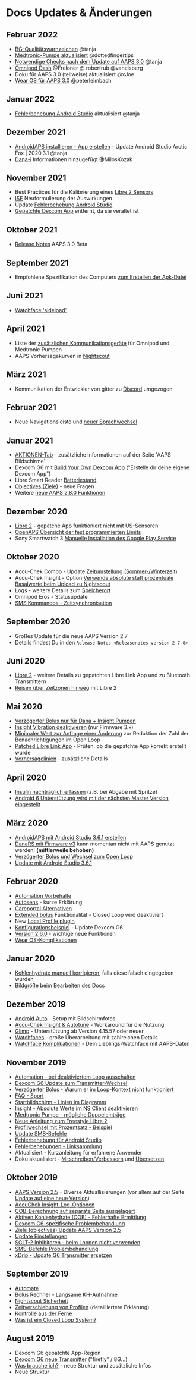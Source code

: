 # Docs Updates & Änderungen

## Februar 2022

- [BG-Qualitätswarnzeichen](Screenshots-bg-warning-sign) @tanja
- [Medtronic-Pumpe aktualisiert](../Configuration/MedtronicPump.md) @dottedfingertips
- [Notwendige Checks nach dem Update auf AAPS 3.0](../Installing-AndroidAPS/update3_0.md) @tanja
- [Omnipod Dash](../Configuration/OmnipodDASH.md) @Freloner @ robertrub @vanelsberg
- Doku für AAPS 3.0 (teilweise) aktualisiert @xJoe
- [Wear OS für AAPS 3.0](../Configuration/Watchfaces.md) @peterleimbach

## Januar 2022

- [Fehlerbehebung Android Studio](../Installing-AndroidAPS/troubleshooting_androidstudio.md) aktualisiert @tanja

## Dezember 2021

- [AndroidAPS installieren - App erstellen](../Installing-AndroidAPS/Building-APK.md) - Update Android Studio Arctic Fox | 2020.3.1 @tanja
- [Dana-i](../Configuration/DanaRS-Insulin-Pump.md) Informationen hinzugefügt @MilosKozak

## November 2021

- Best Practices für die Kalibrierung eines [Libre 2 Sensors](Libre2-best-practices-for-calibrating-a-libre-2-sensor)
- [ISF](FAQ-impact) Neuformulierung der Auswirkungen
- Update [Fehlerbehebung Android Studio](../Installing-AndroidAPS/troubleshooting_androidstudio.md)
- [Gepatchte Dexcom App](../Hardware/DexcomG6.md) entfernt, da sie veraltet ist

## Oktober 2021

- [Release Notes](../Installing-AndroidAPS/Releasenotes.md) AAPS 3.0 Beta

## September 2021

- Empfohlene Spezifikation des Computers [zum Erstellen der Apk-Datei](Building-APK-recommended-specification-of-computer-for-building-apk-file)

## Juni 2021

- [Watchface 'sideload'](../Configuration/Watchfaces.md)

## April 2021

- Liste der [zusätzlichen Kommunikationsgeräte](module-additional-communication-device) für Omnipod und Medtronic Pumpen
- AAPS Vorhersagekurven in [Nightscout](Nightscout-manual-nightscout-setup)

## März 2021

- Kommunikation der Entwickler von gitter zu [Discord](https://discord.gg/4fQUWHZ4Mw) umgezogen

## Februar 2021

- Neue Navigationsleiste und [neuer Sprachwechsel](../changelanguage.md)

## Januar 2021

- [AKTIONEN-Tab](Screenshots-action-tab) - zusätzliche Informationen auf der Seite 'AAPS Bildschirme'
- Dexcom G6 mit [Build Your Own Dexcom App](DexcomG6-if-using-g6-with-build-your-own-dexcom-app) ("Erstelle dir deine eigene Dexcom App")
- Libre Smart Reader [Batteriestand](Screenshots-sensor-level-battery)
- [Objectives (Ziele)](Objectives-objective-3-prove-your-knowledge) - neue Fragen
- Weitere [neue AAPS 2.8.0 Funktionen](Releasenotes-version-2-8-0)

## Dezember 2020

- [Libre 2](../Hardware/Libre2.md) - gepatche App funktioniert nicht mit US-Sensoren
- [OpenAPS Übersicht der fest programmierten Limits](Open-APS-features-overview-of-hard-coded-limits)
- Sony Smartwatch 3 [ Manuelle Installation des Google Play Service](../Usage/SonySW3.md)

## Oktober 2020

- Accu-Chek Combo - Update [Zeitumstellung (Sommer-/Winterzeit)](Timezone-traveling-time-adjustment-daylight-savings-time-dst)
- Accu-Chek Insight - Option [Verwende absolute statt prozentuale Basalwerte beim Upload zu Nightscout](Accu-Chek-Insight-Pump-settings-in-aaps)
- Logs - weitere Details zum [Speicherort](../Usage/Accessing-logfiles.md)
- Omnipod Eros - Statusupdate
- [SMS Kommandos - Zeitsynchronisation](../Children/SMS-Commands.md)

## September 2020

- Großes Update für die neue AAPS Version 2.7
- Details findest Du in den `Release Notes <Releasenotes-version-2-7-0>`

## Juni 2020

- [Libre 2](../Hardware/Libre2.md) - weitere Details zu gepatchten Libre Link App und zu Bluetooth Transmittern
- [Reisen über Zeitzonen hinweg](../Usage/Timezone-traveling.md) mit Libre 2

## Mai 2020

- [Verzögerter Bolus nur für Dana + Insight Pumpen](Extended-Carbs-extended-bolus-and-switch-to-open-loop-dana-and-insight-pump-only)
- [Insight Vibration deaktivieren](Accu-Chek-Insight-Pump-vibration) (nur Firmware 3.x)
- [Minimaler Wert zur Anfrage einer Änderung](Preferences-minimal-request-change) zur Reduktion der Zahl der Benachrichtigungen im Open Loop
- [Patched Libre Link App](Libre2-step-1-build-your-own-patched-librelink-app) - Prüfen, ob die gepatchte App korrekt erstellt wurde
- [Vorhersagelinien](Screenshots-prediction-lines) - zusätzliche Details

## April 2020

- [Insulin nachträglich erfassen](CPbefore26-carbs-bolus) (z.B. bei Abgabe mit Spritze)
- [Android 6 Unterstützung wird mit der nächsten Master Version eingestellt](../Module/module-phone)

## März 2020

- [AndroidAPS mit Android Studio 3.6.1 erstellen](../Installing-AndroidAPS/Building-APK.md)
- [DanaRS mit Firmware v3](../Configuration/DanaRS-Insulin-Pump.md) kann momentan nicht mit AAPS genutzt werden! **(mittlerweile behoben)**
- [Verzögerter Bolus und Wechsel zum Open Loop](Extended-Carbs-extended-bolus-and-switch-to-open-loop-dana-and-insight-pump-only)
- [Update mit Android Studio 3.6.1](../Installing-AndroidAPS/Update-to-new-version.md)

## Februar 2020

- [Automation Vorbehalte](Automation-good-practice-caveats)
- [Autosens](Open-APS-features-autosens) - kurze Erklärung
- [Careportal Alternativen](../Usage/CPbefore26.md)
- [Extended bolus](Extended-Carbs-extended-bolus-and-switch-to-open-loop-dana-and-insight-pump-only) Funktionalität - Closed Loop wird deaktiviert
- New [Local Profile plugin](Config-Builder-local-profile)
- [Konfigurationsbeispiel](../Getting-Started/Sample-Setup.md) - Update Dexcom G6
- [Version 2.6.0](Releasenotes-version-2-6-0) - wichtige neue Funktionen
- [Wear OS-Komplikationen](../Configuration/Watchfaces.md)

## Januar 2020

- [Kohlenhydrate manuell korrigieren](Screenshots-carb-correction), falls diese falsch eingegeben wurden
- [Bildgröße](make-a-PR-image-size) beim Bearbeiten des Docs

## Dezember 2019

- [Android Auto](../Usage/Android-auto.md) - Setup mit Bildschirmfotos
- [Accu-Chek Insight & Autotune](Accu-Chek-Insight-Pump-settings-in-aaps) - Workaround für die Nutzung
- [Glimp](Config-Builder-bg-source) - Unterstützung ab Version 4.15.57 oder neuer
- [Watchfaces](../Configuration/Watchfaces.md) - große Überarbeitung mit zahlreichen Details
- [Watchface Komplikationen](Watchfaces-complications) - Dein Lieblings-Watchface mit AAPS-Daten

## November 2019

- [Automation - bei deaktiviertem Loop ausschalten](Automation-important-note)
- [Dexcom G6 Update zum Transmitter-Wechsel](xdrip-replace-transmitter)
- [Verzögerter Bolus - Warum er im Loop-Kontext nicht funktioniert](Extended-Carbs-extended-bolus-and-switch-to-open-loop-dana-and-insight-pump-only)
- [FAQ - Sport](FAQ-sports)
- [Startbildschirm - Linien im Diagramm](Screenshots-section-f-main-graph)
- [Insight - Absolute Werte im NS Client deaktivieren](Accu-Chek-Insight-Pump-settings-in-aaps)
- [Medtronic Pumpe - mögliche Doppeleinträge](../Configuration/MedtronicPump.md)
- [Neue Anleitung zum Freestyle Libre 2](../Hardware/Libre2.md)
- [Profilwechsel mit Prozentsatz - Beispiel](../Usage/Profiles.md)
- [Update SMS-Befehle](../Children/SMS-Commands.md)
- [Fehlerbehebung für Android Studio](../Installing-AndroidAPS/troubleshooting_androidstudio.md)
- [Fehlerbehebungen - Linksammlung](../Usage/troubleshooting.md)
- Aktualisiert - Kurzanleitung für erfahrene Anwender
- Doku aktualisiert - [Mitschreiben/Verbessern](make-a-PR-code-syntax) und [Übersetzen](translations#translation-of-the-documentation).

## Oktober 2019

- [AAPS Version 2.5](Releasenotes-version-2-5-0) - Diverse Aktuallisierungen (vor allem auf der Seite [Update auf eine neue Version](Update-to-new-version.md))
- [AccuChek Insight-Log-Optionen](Accu-Chek-Insight-Pump-settings-in-aaps)
- [COB-Berechnung auf separate Seite ausgelagert](../Usage/COB-calculation.md)
- [Aktiven Kohlenhydrate (COB) - Fehlerhafte Ermittlung](COB-calculation-detection-of-wrong-cob-values)
- [Dexcom G6-spezifische Problembehandlung](DexcomG6-dexcom-g6-specific-troubleshooting)
- [Ziele (objectives) Update AAPS Version 2.5](../Usage/Objectives.md)
- [Update Einstellungen](../Configuration/Preferences.md)
- [SGLT-2 Inhibitoren - beim Loopen nicht verwenden](module-no-use-of-sglt-2-inhibitors)
- [SMS-Befehle Problembehandlung](SMS-Commands-troubleshooting)
- [xDrip - Update G6 Transmitter ersetzen](xdrip-replace-transmitter)

## September 2019

- [Automate](../Usage/Automation.md)
- [Bolus Rechner](Screenshots-wrong-cob-detection) - Langsame KH-Aufnahme
- [Nightscout Sicherheit](Nightscout-security-considerations)
- [Zeitverschiebung von Profilen](Profiles-time-shift) (detailliertere Erklärung)
- [Kontrolle aus der Ferne](../Children/Children.md)
- [Was ist ein Closed Loop System?](../Getting-Started/ClosedLoop.md)

## August 2019

- Dexcom G6 gepatchte App-Region
- [Dexcom G6 neue Transmitter](xdrip-connect-g6-transmitter-for-the-first-time) ("firefly" / 8G...)
- [Was brauche ich?](index-what-do-i-need) - neue Struktur und zusätzliche Infos
- Neue Struktur
